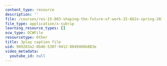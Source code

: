 ```yaml
---
content_type: resource
description: ''
file: /courses/res-15-003-shaping-the-future-of-work-15-662x-spring-2016/989283a28b46530794128849466b883e_r1yb4-JvZhU.vtt
file_type: application/x-subrip
learning_resource_types: []
ocw_type: OCWFile
resourcetype: Other
title: 3play caption file
uid: 989283a2-8b46-5307-9412-8849466b883e
video_metadata:
  youtube_id: null
---
```


